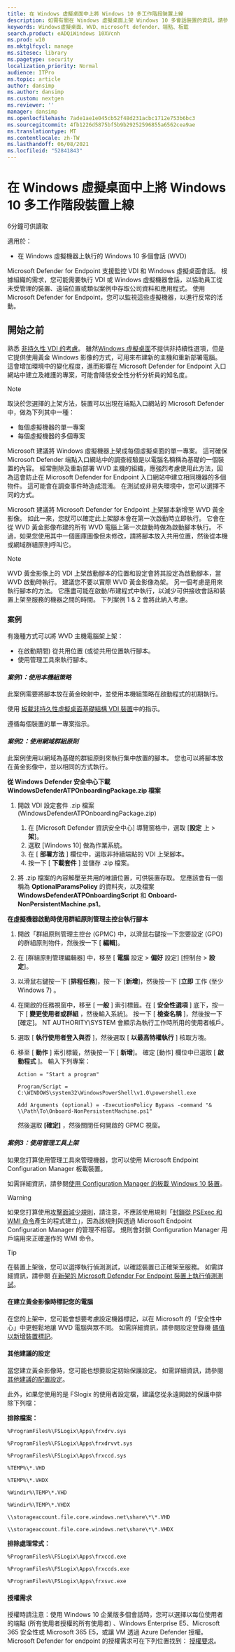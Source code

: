 ```yaml
---
title: 在 Windows 虛擬桌面中上將 Windows 10 多工作階段裝置上線
description: 如需有關在 Windows 虛擬桌面上架 Windows 10 多會話裝置的資訊，請參閱本文中的更多內容。
keywords: Windows虛擬桌面、WVD、microsoft defender、端點、板載
search.product: eADQiWindows 10XVcnh
ms.prod: w10
ms.mktglfcycl: manage
ms.sitesec: library
ms.pagetype: security
localization_priority: Normal
audience: ITPro
ms.topic: article
author: dansimp
ms.author: dansimp
ms.custom: nextgen
ms.reviewer: ''
manager: dansimp
ms.openlocfilehash: 7ade1ae1e045cb52f48d231acbc1712e753b6bc3
ms.sourcegitcommit: 4fb1226d5875bf5b9b29252596855a6562cea9ae
ms.translationtype: MT
ms.contentlocale: zh-TW
ms.lasthandoff: 06/08/2021
ms.locfileid: "52841843"
---
```

# <a name="onboard-windows-10-multi-session-devices-in-windows-virtual-desktop"></a>在 Windows 虛擬桌面中上將 Windows 10 多工作階段裝置上線 
6分鐘可供讀取 

適用於： 
- 在 Windows 虛擬機器上執行的 Windows 10 多個會話 (WVD)  

Microsoft Defender for Endpoint 支援監控 VDI 和 Windows 虛擬桌面會話。 根據組織的需求，您可能需要執行 VDI 或 Windows 虛擬機器會話，以協助員工從未受管理的裝置、遠端位置或類似案例中存取公司資料和應用程式。 使用 Microsoft Defender for Endpoint，您可以監視這些虛擬機器，以進行反常的活動。

 ## <a name="before-you-begin"></a>開始之前
熟悉 [非持久性 VDI 的考慮](/microsoft-365/security/defender-endpoint/configure-endpoints-vdi#onboard-non-persistent-virtual-desktop-infrastructure-vdi-devices-1)。 雖然[Windows 虛擬桌面](/azure/virtual-desktop/overview)不提供非持續性選項，但是它提供使用黃金 Windows 影像的方式，可用來布建新的主機和重新部署電腦。 這會增加環境中的變化程度，進而影響在 Microsoft Defender for Endpoint 入口網站中建立及維護的專案，可能會降低安全性分析分析員的知名度。

> [!NOTE]
> 取決於您選擇的上架方法，裝置可以出現在端點入口網站的 Microsoft Defender 中，做為下列其中一種： 
> - 每個虛擬機器的單一專案 
> - 每個虛擬機器的多個專案 

Microsoft 建議將 Windows 虛擬機器上架成每個虛擬桌面的單一專案。 這可確保 Microsoft Defender 端點入口網站中的調查經驗是以電腦名稱稱為基礎的一個裝置的內容。 經常刪除及重新部署 WVD 主機的組織，應強烈考慮使用此方法，因為這會防止在 Microsoft Defender for Endpoint 入口網站中建立相同機器的多個物件。 這可能會在調查事件時造成混淆。 在測試或非易失環境中，您可以選擇不同的方式。 

Microsoft 建議將 Microsoft Defender for Endpoint 上架腳本新增至 WVD 黃金影像。 如此一來，您就可以確定此上架腳本會在第一次啟動時立即執行。 它會在從 WVD 黃金影像布建的所有 WVD 電腦上第一次啟動時做為啟動腳本執行。 不過，如果您使用其中一個圖庫圖像但未修改，請將腳本放入共用位置，然後從本機或網域群組原則呼叫它。 

> [!NOTE]
> WVD 黃金影像上的 VDI 上架啟動腳本的位置和設定會將其設定為啟動腳本，當 WVD 啟動時執行。 建議您不要以實際 WVD 黃金影像為架。 另一個考慮是用來執行腳本的方法。 它應盡可能在啟動/布建程式中執行，以減少可供接收會話和裝置上架至服務的機器之間的時間。 下列案例 1 & 2 會將此納入考慮。

### <a name="scenarios"></a>案例
有幾種方式可以將 WVD 主機電腦架上架：

- 在啟動期間) 從共用位置 (或從共用位置執行腳本。
- 使用管理工具來執行腳本。

#### <a name="scenario-1-using-local-group-policy"></a>*案例1：使用本機組策略*
此案例需要將腳本放在黃金映射中，並使用本機組策略在啟動程式的初期執行。

使用 [板載非持久性虛擬桌面基礎結構 VDI 裝置](configure-endpoints-vdi.md#onboard-non-persistent-virtual-desktop-infrastructure-vdi-devices-1)中的指示。

遵循每個裝置的單一專案指示。

#### <a name="scenario-2-using-domain-group-policy"></a>*案例2：使用網域群組原則*
此案例使用以網域為基礎的群組原則來執行集中放置的腳本。 您也可以將腳本放在黃金影像中，並以相同的方式執行。

**從 Windows Defender 安全中心下載 WindowsDefenderATPOnboardingPackage.zip 檔案**

1. 開啟 VDI 設定套件 .zip 檔案 (WindowsDefenderATPOnboardingPackage.zip)   

    1. 在 [Microsoft Defender 資訊安全中心] 導覽窗格中，選取 [**設定** 上  >  **架**]。 
    1. 選取 [Windows 10] 做為作業系統。 
    1. 在 [ **部署方法** ] 欄位中，選取非持續端點的 VDI 上架腳本。 
    1. 按一下 [ **下載套件** ] 並儲存 .zip 檔案。 

2. 將 .zip 檔案的內容解壓至共用的唯讀位置，可供裝置存取。 您應該會有一個稱為 **OptionalParamsPolicy** 的資料夾，以及檔案 **WindowsDefenderATPOnboardingScript** 和 **Onboard-NonPersistentMachine.ps1**。

**在虛擬機器啟動時使用群組原則管理主控台執行腳本**

1. 開啟「群組原則管理主控台 (GPMC) 中，以滑鼠右鍵按一下您要設定 (GPO) 的群組原則物件，然後按一下 [ **編輯**]。

2. 在 [群組原則管理編輯器] 中，移至 [ **電腦** 設定 \> **偏好** 設定] [控制台 \> **設定**]。 

3. 以滑鼠右鍵按一下 [**排程任務**]，按一下 [**新增**]，然後按一下 [**立即** 工作 (至少 Windows 7) 。 

4. 在開啟的任務視窗中，移至 [ **一般** ] 索引標籤。在 [ **安全性選項** ] 底下，按一下 [ **變更使用者或群組** ，然後輸入系統]。 按一下 [ **檢查名稱** ]，然後按一下 [確定]。 NT AUTHORITY\SYSTEM 會顯示為執行工作時所用的使用者帳戶。 

5. 選取 [ **執行使用者登入與否** ]，然後選取 [ **以最高特權執行** ] 核取方塊。 

6. 移至 [ **動作** ] 索引標籤，然後按一下 [ **新增**]。 確定 [動作] 欄位中已選取 [ **啟動程式** ]。 輸入下列專案： 

   `Action = "Start a program"`

   `Program/Script = C:\WINDOWS\system32\WindowsPowerShell\v1.0\powershell.exe`

   `Add Arguments (optional) = -ExecutionPolicy Bypass -command "& \\Path\To\Onboard-NonPersistentMachine.ps1"`

   然後選取 **[確定]** ，然後關閉任何開啟的 GPMC 視窗。

#### <a name="scenario-3-onboarding-using-management-tools"></a>*案例3：使用管理工具上架*

如果您打算使用管理工具來管理機器，您可以使用 Microsoft Endpoint Configuration Manager 板載裝置。

如需詳細資訊，請參閱[使用 Configuration Manager 的板載 Windows 10 裝置](configure-endpoints-sccm.md)。

> [!WARNING]
> 如果您打算使用[攻擊面減少規則](attack-surface-reduction.md)，請注意，不應該使用規則「[封鎖從 PSExec 和 WMI 命令](attack-surface-reduction.md#block-process-creations-originating-from-psexec-and-wmi-commands)產生的程式建立」，因為該規則與透過 Microsoft Endpoint Configuration Manager 的管理不相容。 規則會封鎖 Configuration Manager 用戶端用來正確運作的 WMI 命令。 

> [!TIP]
> 在裝置上架後，您可以選擇執行偵測測試，以確認裝置已正確架至服務。 如需詳細資訊，請參閱 [在新架的 Microsoft Defender For Endpoint 裝置上執行偵測測試](run-detection-test.md)。 

#### <a name="tagging-your-machines-when-building-your-golden-image"></a>在建立黃金影像時標記您的電腦 

在您的上架中，您可能會想要考慮設定機器標記，以在 Microsoft 的「安全性中心」中更輕鬆地讓 WVD 電腦與眾不同。 如需詳細資訊，請參閱設定登錄機 [碼值以新增裝置標記](machine-tags.md#add-device-tags-by-setting-a-registry-key-value)。 

#### <a name="other-recommended-configuration-settings"></a>其他建議的設定 

當您建立黃金影像時，您可能也想要設定初始保護設定。 如需詳細資訊，請參閱 [其他建議的配置設定](configure-endpoints-gp.md#other-recommended-configuration-settings)。 

此外，如果您使用的是 FSlogix 的使用者設定檔，建議您從永遠開啟的保護中排除下列檔： 

**排除檔案：** 

`%ProgramFiles%\FSLogix\Apps\frxdrv.sys`

`%ProgramFiles%\FSLogix\Apps\frxdrvvt.sys`

`%ProgramFiles%\FSLogix\Apps\frxccd.sys`

`%TEMP%\*.VHD`

`%TEMP%\*.VHDX`

`%Windir%\TEMP\*.VHD`

`%Windir%\TEMP\*.VHDX`

`\\storageaccount.file.core.windows.net\share\*\*.VHD`

`\\storageaccount.file.core.windows.net\share\*\*.VHDX`

**排除處理常式：**

`%ProgramFiles%\FSLogix\Apps\frxccd.exe`

`%ProgramFiles%\FSLogix\Apps\frxccds.exe`

`%ProgramFiles%\FSLogix\Apps\frxsvc.exe`

#### <a name="licensing-requirements"></a>授權需求 

授權時請注意：使用 Windows 10 企業版多個會話時，您可以選擇以每位使用者的端點 (所有使用者授權的所有使用者) 、Windows Enterprise E5、Microsoft 365 安全性或 Microsoft 365 E5，或讓 VM 透過 Azure Defender 授權。
Microsoft Defender for endpoint 的授權需求可在下列位置找到： [授權要求](minimum-requirements.md#licensing-requirements)。
